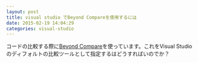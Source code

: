 ```yaml
---
layout: post
title: visual studio でBeyond Compareを使用するには
date: 2015-02-19 14:04:29
categories: visual-studio
---
```

<p>コードの比較する際に<a href="http://www.scootersoftware.com/download.php" rel="nofollow">Beyond Compare</a>を使っています。これをVisual Studioのディフォルトの比較ツールとして指定するはどうすればいのでか？</p>
